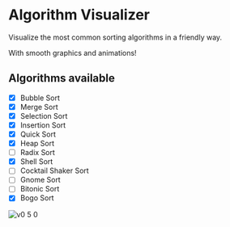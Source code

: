 # Algorithm Visualizer

Visualize the most common sorting algorithms in a friendly way.

With smooth graphics and animations!

## Algorithms available

- [x] Bubble Sort
- [x] Merge Sort
- [x] Selection Sort
- [x] Insertion Sort
- [x] Quick Sort
- [x] Heap Sort
- [ ] Radix Sort
- [x] Shell Sort
- [ ] Cocktail Shaker Sort
- [ ] Gnome Sort
- [ ] Bitonic Sort
- [x] Bogo Sort

![v0 5 0](https://github.com/lucas-marianno/flutter_algorithm_visualizer/assets/120429072/73ea5475-a580-47c0-a386-63cd15c8df1e)
